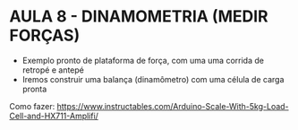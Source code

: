 # AULA 8 - DINAMOMETRIA (MEDIR FORÇAS)

* Exemplo pronto de plataforma de força, com uma uma corrida de retropé e antepé
* Iremos construir uma balança (dinamômetro) com uma célula de carga pronta

Como fazer: <https://www.instructables.com/Arduino-Scale-With-5kg-Load-Cell-and-HX711-Amplifi/>
